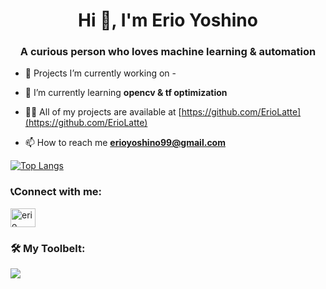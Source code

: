 <h1 align="center">Hi 👋, I'm Erio Yoshino</h1>
<h3 align="center">A curious person who loves machine learning & automation</h3>

- 🔭 Projects I’m currently working on -

- 🌱 I’m currently learning **opencv & tf optimization**

- 👨‍💻 All of my projects are available at [https://github.com/ErioLatte](https://github.com/ErioLatte)

- 📫 How to reach me **erioyoshino99@gmail.com**

[![Top Langs](https://github-readme-stats-git-masterrstaa-rickstaa.vercel.app/api/top-langs/?username=ErioLatte&theme=tokyonight)](https://github.com/ErioLatte/github-readme-stats)

<h3 align="left">📞Connect with me:</h3>
<p align="left">
<a href="https://www.linkedin.com/in/erio-yoshino-229b30235" target="blank"><img align="center" src="https://raw.githubusercontent.com/rahuldkjain/github-profile-readme-generator/master/src/images/icons/Social/linked-in-alt.svg" alt="erio yoshino" height="30" width="40" /></a>
</p>

<h3 align="left">🛠️ My Toolbelt:</h3>
<p align="left">
  <a href="https://skillicons.dev">
    <img src="https://skillicons.dev/icons?i=py,tensorflow,django,c,cpp,cs,dotnet,mysql,github" />
  </a>
</p>
